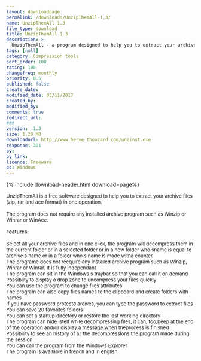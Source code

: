 ```yaml
---
layout: downloadpage
permalink: /downloads/UnzipThemAll-1,3/
name: UnzipThemAll 1.3
file_type: download
title: UnzipThemAll 1.3
description: >-
  UnzipThemAll - a program designed to help you to extract your archive files (zip, rar and ace format) in one operation
tags: [null]
category: Compression tools
sort_order: 100
rating: 100
changefreq: monthly
priority: 0.5
published: false
create_date:
modified_date: 03/11/2017
created_by:
modified_by:
comments: true
redirect_url:
###
version:  1.3
size: 1.20 MB
downloadurl: http://www.herve thouzard.com/unzinst.exe
response: 301
by:
by_link:
licence: Freeware
os: Windows
---
```


{% include download-header.html download=page%}

<p style="fix-download-text !important">
<p><font size="2"><p>UnzipThemAll is a free software designed to help you to extract your archive files (zip, rar and ace format) in one operation. <br />
<br />
The program does not require any installed archive program such as Winzip or Winrar or WinAce.<br />
<br />
<span class="articleDetailsLink"><strong>Features:</strong></span><br />
<br />
Select all your archive files and in one click, the program will decompress them in the current folder or in a selected folder or in a new folder who sname is equal to archive s name or in a folder who s name is made witha counter <br />
The programe does not recquire any installed archive program such as Winzip, Winrar or Winrar. It is fully independant <br />
The program can sit in the Windows s traybar so that you can call it on demand <br />
Possiblity to display a drop zone to uncompress your files quickly <br />
You can use the program to change files attributes <br />
The program can also copy files names to the clipboard and create folders with names <br />
If you have password protectd arcives, you can type the password to extract files <br />
You can save 20 favorites folders <br />
You can set a startup directory or restore the last working directory <br />
The program can hide istelf while decompressing files, it can, too,beep at the end of the operation and/or display a message when theprocess is finished <br />
Possibility to see an history of all the decompressions the program made during the session <br />
You can call the program from the Windows Explorer <br />
The program is available in french and in english</p></p></p>

